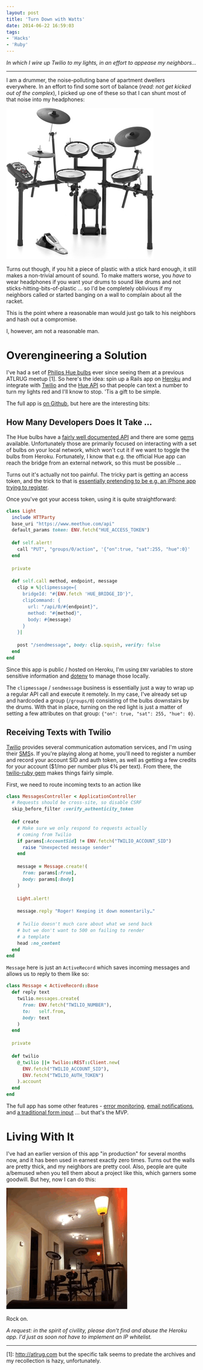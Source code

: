 ```yaml
---
layout: post
title: 'Turn Down with Watts'
date: 2014-06-22 16:59:03
tags:
- 'Hacks'
- 'Ruby'
---
```

_In which I wire up Twilio to my lights, in an effort to appease my neighbors…_

---

I am a drummer, the noise-polluting bane of apartment dwellers everywhere. In an effort to find some sort of balance (_read: not get kicked out of the complex_), I picked up one of these so that I can shunt most of that noise into my headphones:

![Roland V-Drums](/assets/images/vdrums.jpg)

Turns out though, if you hit a piece of plastic with a stick hard enough, it still makes a non-trivial amount of sound. To make matters worse, you _have_ to wear headphones if you want your drums to sound like drums and not sticks-hitting-bits-of-plastic … so I'd be completely oblivious if my neighbors called or started banging on a wall to complain about all the racket.

This is the point where a reasonable man would just go talk to his neighbors and hash out a compromise.

I, however, am not a reasonable man.

# Overengineering a Solution

I've had a set of [Philips Hue bulbs](http://meethue.com/) ever since seeing them at a previous ATLRUG meetup [1]. So here's the idea: spin up a Rails app on [Heroku](http://heroku.com) and integrate with [Twilio](https://www.twilio.com/) and the [Hue API](http://developers.meethue.com/) so that people can text a number to turn my lights red and I'll know to stop. 'Tis a gift to be simple.

The full app is [on Github](https://github.com/jamesdabbs/aziz), but here are the interesting bits:

## How Many Developers Does It Take …

The Hue bulbs have a [fairly well documented API](http://developers.meethue.com/) and there are some [gems](https://github.com/soffes/hue) available. Unfortunately those are primarily focused on interacting with a set of bulbs on your local network, which won't cut it if we want to toggle the bulbs from Heroku. Fortunately, I know that e.g. the official Hue app can reach the bridge from an external network, so this must be possible …

Turns out it's actually not too painful. The tricky part is getting an access token, and the trick to that is [essentially pretending to be e.g. an iPhone app trying to register](http://blog.paulshi.me/technical/2013/11/27/Philips-Hue-Remote-API-Explained.html).

Once you've got your access token, using it is quite straightforward:

```ruby
class Light
  include HTTParty
  base_uri "https://www.meethue.com/api"
  default_params token: ENV.fetch("HUE_ACCESS_TOKEN")

  def self.alert!
    call "PUT", "groups/0/action", '{"on":true, "sat":255, "hue":0}'
  end

  private

  def self.call method, endpoint, message
    clip = %|clipmessage={
      bridgeId: "#{ENV.fetch 'HUE_BRIDGE_ID'}",
      clipCommand: {
        url: "/api/0/#{endpoint}",
        method: "#{method}",
        body: #{message}
      }
    }|

    post "/sendmessage", body: clip.squish, verify: false
  end
end
```

Since this app is public / hosted on Heroku, I'm using `ENV` variables to store sensitive information and [dotenv](https://github.com/bkeepers/dotenv) to manage those locally.

The `clipmessage` / `sendmessage` business is essentially just a way to wrap up a regular API call and execute it remotely. In my case, I've already set up and hardcoded a group (`/groups/0`) consisting of the bulbs downstairs by the drums. With that in place, turning on the red light is just a matter of setting a few attributes on that group: `{"on": true, "sat": 255, "hue": 0}`.


## Receiving Texts with Twilio

[Twilio](https://www.twilio.com/) provides several communication automation services, and I'm using their [SMS](https://www.twilio.com/sms)s. If you're playing along at home, you'll need to register a number and record your account SID and auth token, as well as getting a few credits for your account ($1/mo per number plus &#162;&#190; per text). From there, the [twilio-ruby gem](https://github.com/twilio/twilio-ruby) makes things fairly simple.

First, we need to route incoming texts to an action like

```ruby
class MessagesController < ApplicationController
  # Requests should be cross-site, so disable CSRF
  skip_before_filter :verify_authenticity_token

  def create
    # Make sure we only respond to requests actually
    # coming from Twilio
    if params[:AccountSid] != ENV.fetch("TWILIO_ACCOUNT_SID")
      raise "Unexpected message sender"
    end

    message = Message.create!(
      from: params[:From],
      body: params[:Body]
    )
    
    Light.alert!

    message.reply "Roger! Keeping it down momentarily…"

    # Twilio doesn't much care about what we send back
    # but we don't want to 500 on failing to render
    # a template
    head :no_content
  end
end
```

`Message` here is just an `ActiveRecord` which saves incoming messages and allows us to reply to them like so:

```ruby
class Message < ActiveRecord::Base
  def reply text
    twilio.messages.create(
      from: ENV.fetch("TWILIO_NUMBER"),
      to:   self.from,
      body: text
    )
  end

  private

  def twilio
    @_twilio ||= Twilio::REST::Client.new(
      ENV.fetch("TWILIO_ACCOUNT_SID"),
      ENV.fetch("TWILIO_AUTH_TOKEN")
    ).account
  end
end
```

The full app has some other features - [error monitoring](https://github.com/jamesdabbs/aziz/blob/87982c526c0f273d999eb9544d3ab052c60d9d62/config/initializers/rollbar.rb), [email notifications](https://github.com/jamesdabbs/aziz/blob/87982c526c0f273d999eb9544d3ab052c60d9d62/app/models/imposition.rb#L15), and [a traditional form input](https://github.com/jamesdabbs/aziz/blob/87982c526c0f273d999eb9544d3ab052c60d9d62/app/views/impositions/new.html.slim) ... but that's the MVP.

# Living With It

I've had an earlier version of this app "in production" for several months now, and it has been used in earnest exactly zero times. Turns out the walls are pretty thick, and my neighbors are pretty cool. Also, people are quite a/bemused when you tell them about a project like this, which garners some goodwill. But hey, now I can do this:

![Aziz! ... Lights!](/assets/images/drum-lights.gif)

Rock on.

_A request: in the spirit of civility, please don't find and abuse the Heroku app. I'd just as soon not have to implement an IP whitelist._

---

[1]: http://atlrug.com but the specific talk seems to predate the archives and my recollection is hazy, unfortunately.
